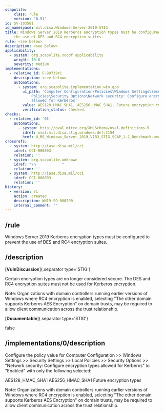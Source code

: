 ```yaml
---
scapolite:
    class: rule
    version: '0.51'
id: SV-103581
id_namespace: mil.disa.Windows-Server-2019-STIG
title: Windows Server 2019 Kerberos encryption types must be configured to prevent
    the use of DES and RC4 encryption suites.
rule: <see below>
description: <see below>
applicability:
  - system: org.scapolite.xccdf.applicability
    weight: 10.0
    severity: medium
implementations:
  - relative_id: F-99739r1
    description: <see below>
    automations:
      - system: org.scapolite.implementation.win_gpo
        ui_path: 'Computer Configuration\Policies\Windows Settings\Security Settings\Local
            Policies\Security Options\Network security: Configure encryption types
            allowed for Kerberos'
        value: AES128_HMAC_SHA1, AES256_HMAC_SHA1, Future encryption types
        verification_status: Checked.
checks:
  - relative_id: '01'
    automations:
      - system: http://oval.mitre.org/XMLSchema/oval-definitions-5
        idref: oval:mil.disa.stig.windows:def:2154
        href: U_MS_Windows_Server_2019_V1R3_STIG_SCAP_1-2_Benchmark-oval.xml
crossrefs:
  - system: http://iase.disa.mil/cci
    idref: CCI-000803
    relation: ''
  - system: org.scapolite.unknown
    idref: "\n            "
    relation: ''
  - system: http://iase.disa.mil/cci
    idref: CCI-000803
    relation: ''
history:
  - version: r1
    action: created
    description: WN19-SO-000290
    internal_comment: ''
---
```



## /rule

Windows Server 2019 Kerberos encryption types must be configured to prevent the use of DES and RC4 encryption suites.

## /description

[**VulnDiscussion**]{.separator type='STIG'}

Certain encryption types are no longer considered secure. The DES and RC4 encryption suites must not be used for Kerberos encryption.

Note: Organizations with domain controllers running earlier versions of Windows where RC4 encryption is enabled, selecting "The other domain supports Kerberos AES Encryption" on domain trusts, may be required to allow client communication across the trust relationship.

[**Documentable**]{.separator type='STIG'}

false

## /implementations/0/description

Configure the policy value for Computer Configuration >> Windows Settings >> Security Settings >> Local Policies >> Security Options >> "Network security: Configure encryption types allowed for Kerberos" to "Enabled" with only the following selected:

AES128_HMAC_SHA1
AES256_HMAC_SHA1
Future encryption types

Note: Organizations with domain controllers running earlier versions of Windows where RC4 encryption is enabled, selecting "The other domain supports Kerberos AES Encryption" on domain trusts, may be required to allow client communication across the trust relationship.
